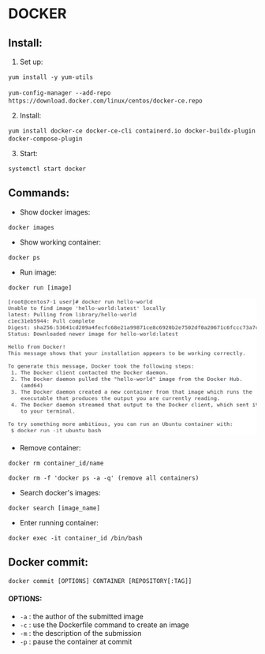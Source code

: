 # DOCKER
## Install:
1. Set up:
```
yum install -y yum-utils

yum-config-manager --add-repo https://download.docker.com/linux/centos/docker-ce.repo
```
2. Install:
```
yum install docker-ce docker-ce-cli containerd.io docker-buildx-plugin docker-compose-plugin
```
3. Start:
```
systemctl start docker
```
## Commands:
* Show docker images:
```
docker images
```
* Show working container:
```
docker ps
```
* Run image:
```
docker run [image]
```
![alt text](image.png)

* Remove container:
```
docker rm container_id/name
```
```
docker rm -f 'docker ps -a -q' (remove all containers)
```
* Search docker's images:
```
docker search [image_name]
```
* Enter running container:
```
docker exec -it container_id /bin/bash
```
## Docker commit:
```
docker commit [OPTIONS] CONTAINER [REPOSITORY[:TAG]]
```
#### OPTIONS:
* ```-a``` : the author of the submitted image
* ```-c``` : use the Dockerfile command to create an image
* ```-m``` : the description of the submission
* ```-p``` : pause the container at commit